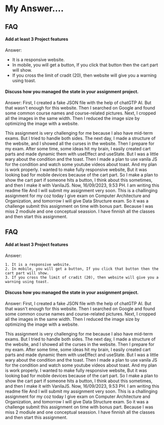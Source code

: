 
# My Answer....



## FAQ

#### Add at least 3 Project features

Answer:

* It is a responsive website.
* In mobile, you will get a button, If you click that button then the cart part will show.
* If you cross the limit of cradit (20), then website will give you a warning using toast.

#### Discuss how you managed the state in your assignment project.

Answer: First, I created a fake JSON file with the help of chatGTP AI. But that wasn't enough for this website. Then I searched on Google and found some common course names and course-related pictures. Next, I cropped all the images in the same width. Then I reduced the image size by optimizing the image with a website.

This assignment is very challenging for me because I also have mid-term exams. But I tried to handle both sides. The next day, I made a structure of the website, and I showed all the curses in the website. Then I prepare for my exam. After some time, some ideas hit my brain, I easily created cart parts and made dynamic them with useEffect and useState. But I was a little wary about the condition and the toast. Then I made a plan to use vanila JS for the condition and watch some youtube videos about toast. And my plan is work properly. I wanted to make fully responsive website, But it was looking bad for mobile devices because of the cart part. So I make a plan to show the cart part if someone hits a button, I think about this sometimes, and then I make it with VanilaJS. Now, 16/09/2023, 9.53 PH. I am writing this readme file And I will submit my assignment very soon. This is a challinging assignment for my coz today I give exam on Computer Architecture and Organization, and tomorrow I will give Data Structure exam. So it was a challenge submit this assignment on time with bonus part. Because I was miss 2 modiule and one conceptual seassion. I have finnish all the classes and then start this assignment.
## FAQ

#### Add at least 3 Project features

Answer:

    1. It is a responsive website.
    2. In mobile, you will get a button, If you click that button then the cart part will show.
    3. If you cross the limit of cradit (20), then website will give you a warning using toast.

#### Discuss how you managed the state in your assignment project.

Answer: First, I created a fake JSON file with the help of chatGTP AI. But that wasn't enough for this website. Then I searched on Google and found some common course names and course-related pictures. Next, I cropped all the images in the same width. Then I reduced the image size by optimizing the image with a website.

This assignment is very challenging for me because I also have mid-term exams. But I tried to handle both sides. The next day, I made a structure of the website, and I showed all the curses in the website. Then I prepare for my exam. After some time, some ideas hit my brain, I easily created cart parts and made dynamic them with useEffect and useState. But I was a little wary about the condition and the toast. Then I made a plan to use vanila JS for the condition and watch some youtube videos about toast. And my plan is work properly. I wanted to make fully responsive website, But it was looking bad for mobile devices because of the cart part. So I make a plan to show the cart part if someone hits a button, I think about this sometimes, and then I make it with VanilaJS. Now, 16/09/2023, 9.53 PH. I am writing this readme file And I will submit my assignment very soon. This is a challinging assignment for my coz today I give exam on Computer Architecture and Organization, and tomorrow I will give Data Structure exam. So it was a challenge submit this assignment on time with bonus part. Because I was miss 2 modiule and one conceptual seassion. I have finnish all the classes and then start this assignment.